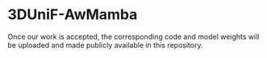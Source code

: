 # 3DUniF-AwMamba
Once our work is accepted, the corresponding code and model weights will be uploaded and made publicly available in this repository. 
